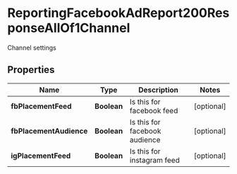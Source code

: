 

# ReportingFacebookAdReport200ResponseAllOf1Channel

Channel settings

## Properties

| Name | Type | Description | Notes |
|------------ | ------------- | ------------- | -------------|
|**fbPlacementFeed** | **Boolean** | Is this for facebook feed |  [optional] |
|**fbPlacementAudience** | **Boolean** | Is this for facebook audience |  [optional] |
|**igPlacementFeed** | **Boolean** | Is this for instagram feed |  [optional] |



